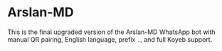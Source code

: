 # Arslan-MD
This is the final upgraded version of the Arslan-MD WhatsApp bot with manual QR pairing, English language, prefix `.`, and full Koyeb support.